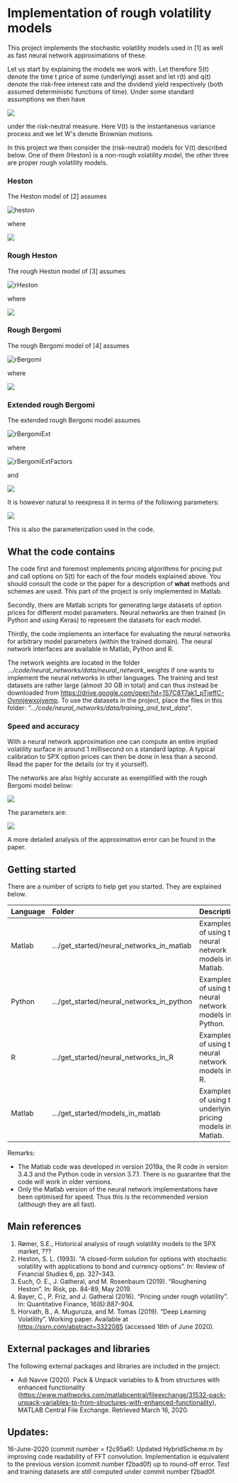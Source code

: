 # Implementation of rough volatility models
This project implements the stochastic volatility models used in [1] as well as fast neural network approximations of these.

Let us start by explaining the models we work with. Let therefore S(t) denote the time t price of some (underlying) asset and let r(t) and q(t) denote the risk-free interest rate and the dividend yield respectively (both assumed deterministic functions of time). Under some standard assumptions we then have

<img src="https://render.githubusercontent.com/render/math?math=e^{i \pi} + \int_0^t K(t-s)ds = -1">


under the risk-neutral measure. Here V(t) is the instantaneous variance process and we let W's denote Brownian motions.

In this project we then consider the (risk-neutral) models for V(t) described below. One of them (Heston) is a non-rough volatility model, the other three are proper rough volatility models.

### Heston
The Heston model of [2] assumes

![heston](https://github.com/sigurdroemer/rough_volatility/blob/readme_images/heston_2.png)

where 

![](https://github.com/sigurdroemer/rough_volatility/blob/readme_images/image1.png)

### Rough Heston
The rough Heston model of [3] assumes

![rHeston](https://github.com/sigurdroemer/rough_volatility/blob/readme_images/rheston_2.png)

where

![](https://github.com/sigurdroemer/rough_volatility/blob/readme_images/image2.png)

### Rough Bergomi
The rough Bergomi model of [4] assumes

![rBergomi](https://github.com/sigurdroemer/rough_volatility/blob/readme_images/rbergomi_2.png)

where

![](https://github.com/sigurdroemer/rough_volatility/blob/readme_images/image3.png)

### Extended rough Bergomi
The extended rough Bergomi model assumes

![rBergomiExt](https://github.com/sigurdroemer/rough_volatility/blob/readme_images/rbergomi_ext_def.png)

where

![rBergomiExtFactors](https://github.com/sigurdroemer/rough_volatility/blob/readme_images/rbergomi_ext_vfactors.png)

and

![](https://github.com/sigurdroemer/rough_volatility/blob/readme_images/image4.png)

It is however natural to reexpress it in terms of the following parameters:

![](https://github.com/sigurdroemer/rough_volatility/blob/readme_images/rho_eta_rbergomi_ext.png)

This is also the parameterization used in the code.

## What the code contains
The code first and foremost implements pricing algorithms for pricing put and call options on S(t) for each of the four models explained above. You should consult the code or the paper for a description of **what** methods and schemes are used. This part of the project is only implemented in Matlab.

Secondly, there are Matlab scripts for generating large datasets of option prices for different model parameters. Neural networks are then trained (in Python and using Keras) to represent the datasets for each model.

Thirdly, the code implements an interface for evaluating the neural networks for arbitrary model parameters (within the trained domain). The neural network interfaces are available in Matlab, Python and R. 

The network weights are located in the folder *.../code/neural_networks/data/neural_network_weights* if one wants to implement the neural networks in other languages. The training and test datasets are rather large (almost 30 GB in total) and can thus instead be downloaded from https://drive.google.com/open?id=1S7C8T7ak1_pTjeffC-Oynnjewxojyemp. To use the datasets in the project, place the files in this folder: *".../code/neural_networks/data/training_and_test_data"*.

### Speed and accuracy
With a neural network approximation one can compute an entire implied volatility surface in around 1 millisecond on a standard laptop. A typical calibration to SPX option prices can then be done in less than a second. Read the paper for the details (or try it yourself).

The networks are also highly accurate as exemplified with the rough Bergomi model below:

![](https://github.com/sigurdroemer/rough_volatility/blob/readme_images/example_plot.jpg)

The parameters are: 

![](https://github.com/sigurdroemer/rough_volatility/blob/readme_images/parameters.JPG)

A more detailed analysis of the approximation error can be found in the paper.

## Getting started
There are a number of scripts to help get you started. They are explained below.

| Language        | Folder        | Description  |
| :--------------- |:-------------| :------------|
| Matlab          | .../get_started/neural_networks_in_matlab      | Examples of using the neural network models in Matlab. |
| Python          | .../get_started/neural_networks_in_python      | Examples of using the neural network models in Python. |
| R               | .../get_started/neural_networks_in_R           | Examples of using the neural network models in R.|
| Matlab          | .../get_started/models_in_matlab | Examples of using the underlying pricing models in Matlab. |

Remarks: 
- The Matlab code was developed in version 2019a, the R code in version 3.4.3 and the Python code in version 3.7.1. There is no guarantee that the code will work in older versions.
- Only the Matlab version of the neural network implementations have been optimised for speed. Thus this is the recommended version (although they are all fast).

## Main references
1. Rømer, S.E., Historical analysis of rough volatility models to the SPX market, ???
2. Heston, S. L. (1993). “A closed-form solution for options with stochastic volatility with applications to bond and currency options”. In: Review of Financial Studies 6, pp. 327–343.
3. Euch, O. E., J. Gatheral, and M. Rosenbaum (2019). “Roughening Heston”. In: Risk, pp. 84-89, May 2019.
4. Bayer, C., P. Friz, and J. Gatheral (2016). “Pricing under rough volatility”. In: Quantitative Finance, 16(6):887-904.
5. Horvath, B., A. Muguruza, and M. Tomas (2019). “Deep Learning Volatility”. Working paper. Available at https://ssrn.com/abstract=3322085 (accessed 16th of June 2020).

## External packages and libraries
The following external packages and libraries are included in the project:
- Adi Navve (2020). Pack & Unpack variables to & from structures with enhanced functionality (https://www.mathworks.com/matlabcentral/fileexchange/31532-pack-unpack-variables-to-from-structures-with-enhanced-functionality), MATLAB Central File Exchange. Retrieved March 16, 2020.

## Updates:
16-June-2020 (commit number = f2c95a6):  Updated HybridScheme.m by improving code readability of FFT convolution. Implementation is equivalent to the previous version (commit number f2bad0f) up to round-off error. Test and training datasets are still computed under commit number f2bad0f.
